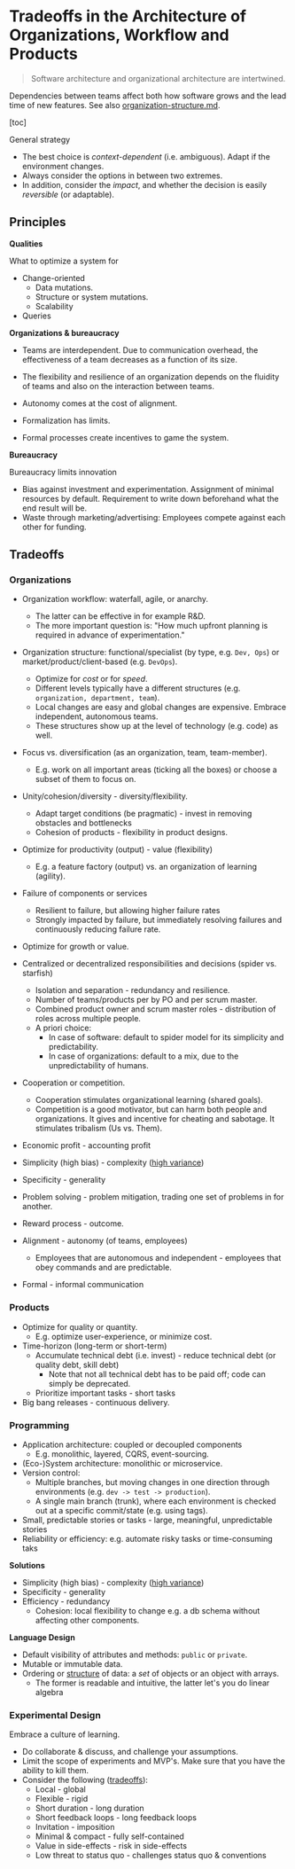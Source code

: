 # Tradeoffs in the Architecture of Organizations, Workflow and Products

> Software architecture and organizational architecture are intertwined.

Dependencies between teams affect both how software grows and the lead time of new features. See also [organization-structure.md](systems/organization-structure.md).

[toc]

General strategy

* The best choice is *context-dependent* (i.e. ambiguous). Adapt if the environment changes.
* Always consider the options in between two extremes.
* In addition, consider the *impact*, and whether the decision is easily *reversible* (or adaptable).

## Principles

**Qualities**

What to optimize a system for

* Change-oriented
  * Data mutations.
  * Structure or system mutations.
  * Scalability
* Queries

**Organizations & bureaucracy**

* Teams are interdependent. Due to communication overhead, the effectiveness of a team decreases as a function of its size.

* The flexibility and resilience of an organization depends on the fluidity of teams and also on the interaction between teams.
* Autonomy comes at the cost of alignment.
* Formalization has limits.
* Formal processes create incentives to game the system.

**Bureaucracy**

Bureaucracy limits innovation

* Bias against investment and experimentation. Assignment of minimal resources by default. Requirement to write down beforehand what the end result will be.
* Waste through marketing/advertising: Employees compete against each other for funding.

## Tradeoffs

### Organizations

* Organization workflow: waterfall, agile, or anarchy.
  * The latter can be effective in for example R&D.
  * The more important question is: "How much upfront planning is required in advance of experimentation."
* Organization structure: functional/specialist (by type, e.g. `Dev, Ops`) or market/product/client-based (e.g. `DevOps`).
  * Optimize for *cost* or for *speed*.
  * Different levels typically have a different structures (e.g. `organization, department, team`).
  * Local changes are easy and global changes are expensive. Embrace independent, autonomous teams.
  * These structures show up at the level of technology (e.g. code) as well.
* Focus vs. diversification (as an organization, team, team-member).
  * E.g. work on all important areas (ticking all the boxes) or choose a subset of them to focus on.
* Unity/cohesion/diversity -  diversity/flexibility.
  * Adapt target conditions (be pragmatic) - invest in removing obstacles and bottlenecks
  * Cohesion of products - flexibility in product designs.
* Optimize for productivity (output) - value (flexibility)
  * E.g. a feature factory (output) vs. an organization of learning (agility).
* Failure of components or services
  * Resilient to failure, but allowing higher failure rates
  * Strongly impacted by failure, but immediately resolving failures and continuously reducing failure rate.
* Optimize for growth or value.
* Centralized or decentralized responsibilities and decisions (spider vs. starfish)
  * Isolation and separation - redundancy and resilience.
  * Number of teams/products per by PO and per scrum master.
  * Combined product owner and scrum master roles - distribution of roles across multiple people.
  * A priori choice:
    * In case of software: default to spider model for its simplicity and predictability.
    * In case of organizations: default to a mix, due to the unpredictability of humans.
* Cooperation or competition.
  * Cooperation stimulates organizational learning (shared goals).
  * Competition is a good motivator, but can harm both people and organizations. It gives and incentive for cheating and sabotage. It stimulates tribalism (Us vs. Them).
* Economic profit - accounting profit
* Simplicity (high bias) - complexity ([high variance](https://en.wikipedia.org/wiki/Bias%E2%80%93variance_tradeoff))
* Specificity - generality
* Problem solving - problem mitigation, trading one set of problems in for another.
* Reward process - outcome.
* Alignment - autonomy (of teams, employees)
  * Employees that are autonomous and independent - employees that obey commands and are predictable.

* Formal - informal communication

### Products

* Optimize for quality or quantity.
  * E.g. optimize user-experience, or minimize cost.
* Time-horizon (long-term or short-term)
  * Accumulate technical debt (i.e. invest) - reduce technical debt (or quality debt, skill debt)
    * Note that not all technical debt has to be paid off; code can simply be deprecated.
  * Prioritize important tasks - short tasks
* Big bang releases - continuous delivery.

### Programming

* Application architecture: coupled or decoupled components
  * E.g. monolithic, layered, CQRS, event-sourcing.
* (Eco-)System architecture: monolithic or microservice.
* Version control:
  * Multiple branches, but moving changes in one direction through environments (e.g. `dev -> test -> production`).
  * A single main branch (trunk), where each environment is checked out at a specific commit/state (e.g. using tags).
* Small, predictable stories or tasks - large, meaningful, unpredictable stories
* Reliability or efficiency: e.g. automate risky tasks or time-consuming taks

**Solutions**

* Simplicity (high bias) - complexity ([high variance](https://en.wikipedia.org/wiki/Bias%E2%80%93variance_tradeoff))
* Specificity - generality
* Efficiency - redundancy
  * Cohesion: local flexibility to change e.g. a db schema without affecting other components.

**Language Design**

* Default visibility of attributes and methods: `public` or `private`.
* Mutable or immutable data.
* Ordering or [structure](https://en.wikipedia.org/wiki/AoS_and_SoA) of data: a *set* of objects or an object with arrays.
  * The former is readable and intuitive, the latter let's you do linear algebra

### Experimental Design

Embrace a culture of learning.

* Do collaborate & discuss, and challenge your assumptions.
* Limit the scope of experiments and MVP's. Make sure that you have the ability to kill them.
* Consider the following ([tradeoffs](https://twitter.com/johncutlefish/status/1400681664225837057)):
  * Local - global
  * Flexible - rigid
  * Short duration - long duration
  * Short feedback loops - long feedback loops
  * Invitation - imposition
  * Minimal & compact - fully self-contained
  * Value in side-effects - risk in side-effects
  * Low threat to status quo - challenges status quo & conventions
